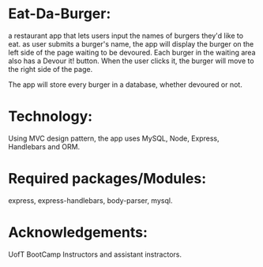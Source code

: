 # Eat-Da-Burger:

a restaurant app that lets users input the names of burgers they'd like to eat.
as user submits a burger's name, the app will display the burger on the left side of the page waiting to be devoured.
Each burger in the waiting area also has a Devour it! button. When the user clicks it, the burger will move to the 
right side of the page. 
 
The app will store every burger in a database, whether devoured or not.

# Technology:

 Using MVC design pattern, the app uses MySQL, Node, Express, Handlebars and ORM. 
 
# Required packages/Modules:

 express, express-handlebars, body-parser, mysql.
 
# Acknowledgements:

UofT BootCamp Instructors and assistant instractors.
 
 



 

